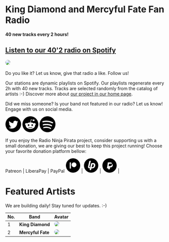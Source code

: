 # King Diamond and Mercyful Fate Fan Radio

**40 new tracks every 2 hours!**


## [Listen to our 40'2 radio on Spotify](https://open.spotify.com/playlist/1Z4iflhPfPW1bvYNQVhRyn?si=dJ257HpwR027dir3fsMYsQ)

<a href="https://open.spotify.com/playlist/1Z4iflhPfPW1bvYNQVhRyn?si=dJ257HpwR027dir3fsMYsQ" target="_blank"><img src="https://mosaic.scdn.co/640/ab67616d0000b2733b2eb62de76b2ae454a3854fab67616d0000b2739e0a6551794940a4e8b32406ab67616d0000b273c755e9217f38c5f732192689ab67616d0000b273e5b1b7f3a09cc66513634824" height="300" width="auto" style="border-radius:50%"></a>

Do you like it? Let us know, give that radio a like. Follow us!


Our stations are dynamic playlists on Spotify. Our playlists regenerate every 2h with 40 new tracks. Tracks are selected randomly from the catalog of artists :-) Discover more about [our project in our home page](https://radioninjapirata.github.io).

Did we miss someone? Is your band not featured in our radio? Let us know! Engage with us on social media.

<p>
    <a href="https://twitter.com/RNinjaPirata" target="_blank"><img src="assets/twitter_button.png" alt="twitter" height="50" width="50" /></a>
    <a href="https://www.reddit.com/r/RadioNinjaPirata/" target="_blank"><img src="assets/reddit_button.png" alt="reddit" height="50" width="50" /></a>
    <a href="https://open.spotify.com/user/pagbz485dhfowwiza5wc9cwh8?si=XVuH5a3NQ8Ohft-yPC5XBA" target="_blank"><img src="assets/spotify_button.png" alt="spotify" height="50" width="50" /></a>
</p>


If you enjoy the Radio Ninja Pirata project, consider supporting us with a small donation, we are giving our best to keep this project running! Choose your favorite donation platform bellow:

 Patreon | LiberaPay | PayPal
<a href="https://www.patreon.com/radioninjapirata" target="_blank"><img src="assets/patreon_black_logo_500x500.png" alt="patreon" height="45" width="45" /></a> | <a href="https://liberapay.com/RadioNinjaPirata/donate" target="_blank"><img src="assets/liberapay_logo_500x500.png" alt="liberapay" height="45" width="45" /></a> | <a href="https://www.paypal.com/cgi-bin/webscr?cmd=_s-xclick&hosted_button_id=TWGZ3KKDLEDUE&source=url" target="_blank"><img src="assets/paypal_black_logo_500x500.png" alt="paypal" height="45" width="45" /></a> |


# Featured Artists

We are building daily! Stay tuned for updates. :-)

No. | Band | Avatar
--- | ---- | ------
1 | **King Diamond** | <img src="https://i.scdn.co/image/bf39a25886a2d2f7fbaf13825f7e771469658103" height="100" width="auto" style="border-radius:50%">
2 | **Mercyful Fate** | <img src="https://i.scdn.co/image/0f1c2fc4b2f1f821a3ef262e3d4f21929c41adfc" height="100" width="auto" style="border-radius:50%">